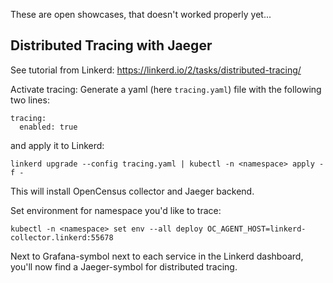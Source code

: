 These are open showcases, that doesn't worked properly yet...



## Distributed Tracing with Jaeger
See tutorial from Linkerd: https://linkerd.io/2/tasks/distributed-tracing/

Activate tracing:
Generate a yaml (here `tracing.yaml`) file with the following two lines:
```
tracing:
  enabled: true
```
and apply it to Linkerd:
```
linkerd upgrade --config tracing.yaml | kubectl -n <namespace> apply -f -
```
This will install OpenCensus collector and Jaeger backend.

Set environment for namespace you'd like to trace:
```
kubectl -n <namespace> set env --all deploy OC_AGENT_HOST=linkerd-collector.linkerd:55678
```

Next to Grafana-symbol next to each service in the Linkerd dashboard, you'll now find a Jaeger-symbol for distributed tracing.
